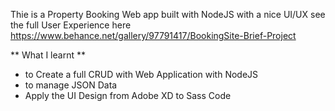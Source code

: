 Thie is a Property Booking Web app built with NodeJS with a nice UI/UX 
see the full User Experience here
https://www.behance.net/gallery/97791417/BookingSite-Brief-Project

** What I learnt **
- to Create a full CRUD with Web Application with NodeJS
- to manage JSON Data
- Apply the UI Design from Adobe XD to Sass Code
